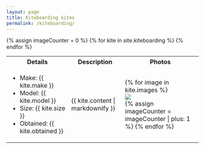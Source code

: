 ```yaml
---
layout: page
title: Kiteboarding kites
permalink: /kiteboarding/
---
```


<script>
const gallery = [
{% for kite in site.kiteboarding %}
{% for image in kite.images %}
  {
    src: "{{ site.baseurl }}/assets/images/{{ image }}",
    title: "loading description...",
  },
{% endfor %}
{% endfor %}
];

window.showKites = function(idx) {
  Spotlight.show(gallery, {
    index: idx,
    onchange: (index, options) => {
      // https://github.com/nextapps-de/spotlight/issues/53
      // Decode HTML entities in title and description
      const titleElement = document.querySelector('#spotlight .spl-title');
      // const descriptionElement = document.querySelector('#spotlight .spl-description');
      // titleElement.innerHTML = decodeURIComponent(titleElement.innerText);

      let html = document.querySelector('#description_' + (index - 1)).innerHTML;
      // Remove trailing "
      html = html.substr(0, html.length - 1);
      // both lines needed - can't figure out why
      titleElement.innerHTML = decodeURIComponent(html);
      titleElement.innerHTML = decodeURIComponent(html);


    },
  });
}
</script>

<table>
<tr>
  <th>Details</th>
  <th>Description</th>
  <th>Photos</th>
</tr>
{% assign imageCounter = 0 %}
{% for kite in site.kiteboarding %}
<tr>
  <td>
    <ul>
      <li>Make: {{ kite.make }}</li>
      <li>Model: {{ kite.model }}</li>
      <li>Size: {{ kite.size }}</li>
      <li>Obtained: {{ kite.obtained }}</li>
    </ul>
  </td>
  <td>{{ kite.content | markdownify }}</td>
  <td>
    {% for image in kite.images %}
      <div onClick="window.showKites({{ imageCounter }})">
        <img src="{{ site.baseurl }}/assets/images/{{ image }}">
        <div id="description_{{ imageCounter}}" style="display:none;">{{ kite.content | markdownify }}"</div>
      </div>
      {% assign imageCounter = imageCounter | plus: 1 %}
    {% endfor %}
  </td>
</tr>
{% endfor %}
</table>
